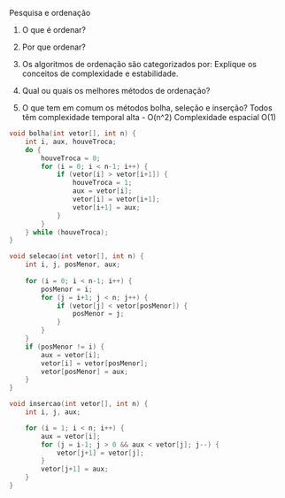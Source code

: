 Pesquisa e ordenação

1) O que é ordenar?
    
2) Por que ordenar?
    
3) Os algoritmos de ordenação são categorizados por:
Explique os conceitos de complexidade e estabilidade.

4) Qual ou quais os melhores métodos de ordenação?    

5) O que tem em comum os métodos bolha, seleção e inserção?
    Todos têm complexidade temporal alta - O(n^2)
    Complexidade espacial O(1)

```c
void bolha(int vetor[], int n) {
    int i, aux, houveTroca;
    do {
        houveTroca = 0;
        for (i = 0; i < n-1; i++) {
            if (vetor[i] > vetor[i+1]) {
                houveTroca = 1;
                aux = vetor[i];
                vetor[i] = vetor[i+1];
                vetor[i+1] = aux;
            }
        }
    } while (houveTroca);
}
```

```c
void selecao(int vetor[], int n) {
    int i, j, posMenor, aux;
    
    for (i = 0; i < n-1; i++) {
        posMenor = i;
        for (j = i+1; j < n; j++) {
            if (vetor[j] < vetor[posMenor]) {
                posMenor = j;
            }
        }
    }
    if (posMenor != i) {
        aux = vetor[i];
        vetor[i] = vetor[posMenor];
        vetor[posMenor] = aux;
    }
}
```

```c
void insercao(int vetor[], int n) {
    int i, j, aux;

    for (i = 1; i < n; i++) {
        aux = vetor[i];
        for (j = i-1; j > 0 && aux < vetor[j]; j--) {
            vetor[j+1] = vetor[j];
        }
        vetor[j+1] = aux;
    }
}
```
